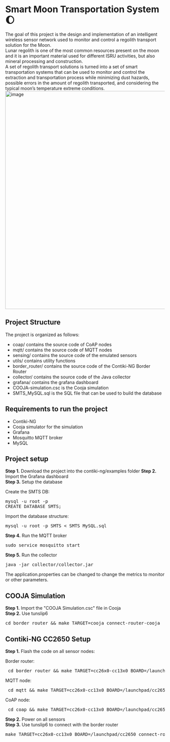 # Smart Moon Transportation System :moon:
The goal of this project is the design and implementation of an intelligent wireless
sensor network used to monitor and control a regolith transport solution for the Moon.
<br>
Lunar regolith is one of the most common resources present on the moon and it is
an important material used for different ISRU activities, but also mineral processing
and construction.
<br>
A set of regolith transport solutions is turned into a set of smart transportation systems
that can be used to monitor and control the extraction and transportation process
while minimizing dust hazards, possible errors in the amount of regolith transported,
and considering the typical moon’s temperature extreme conditions.
<img width="686" alt="image" src="https://github.com/terranovaa/SmartMoonTransportationSystem/assets/61695945/93f7e236-e35f-4903-b931-68184c606adf">

## Project Structure
The project is organized as follows:
- coap/ contains the source code of CoAP nodes
- mqtt/ contains the source code of MQTT nodes
- sensing/ contains the source code of the emulated sensors
- utils/ contains utility functions
- border_router/ contains the source code of the Contiki-NG Border Router
- collector/ contains the source code of the Java collector
- grafana/ contains the grafana dashboard
- COOJA-simulation.csc is the Cooja simulation
- SMTS_MySQL.sql is the SQL file that can be used to build the database
  
## Requirements to run the project
- Contiki-NG
- Cooja simulator for the simulation
- Grafana
- Mosquitto MQTT broker
- MySQL

## Project setup
<b>Step 1.</b> Download the project into the contiki-ng/examples folder
<b>Step 2.</b> Import the Grafana dashboard<br/>
<b>Step 3.</b> Setup the database <br/>

Create the SMTS DB:
<pre>
mysql -u root -p
CREATE DATABASE SMTS;
</pre>
Import the database structure:
<pre>
mysql -u root -p SMTS < SMTS_MySQL.sql
</pre>
<b>Step 4.</b> Run the MQTT broker
<pre>
sudo service mosquitto start
</pre>
<b>Step 5.</b> Run the collector
<br/>
<pre>
java -jar collector/collector.jar
</pre>
The application.properties can be changed to change the metrics to monitor or other parameters.

## COOJA Simulation
<b>Step 1.</b> Import the "COOJA Simulation.csc" file in Cooja<br/>
<b>Step 2.</b> Use tunslip6 
<pre>
cd border_router && make TARGET=cooja connect-router-cooja
</pre>

## Contiki-NG CC2650 Setup
<b>Step 1.</b> Flash the code on all sensor nodes:<br/>

Border router:
<pre>
 cd border_router && make TARGET=cc26x0-cc13x0 BOARD=/launchpad/cc2650 border_router
</pre>

MQTT node:
<pre>
 cd mqtt && make TARGET=cc26x0-cc13x0 BOARD=/launchpad/cc2650 mqtt-sensor
</pre>

CoAP node:
<pre>
 cd coap && make TARGET=cc26x0-cc13x0 BOARD=/launchpad/cc2650 coap-sensor
</pre>
<b>Step 2.</b> Power on all sensors <br>
<b>Step 3.</b> Use tunslip6 to connect with the border router 
<pre>
make TARGET=cc26x0-cc13x0 BOARD=/launchpad/cc2650 connect-router PORT=/dev/ttyACM0
</pre>
